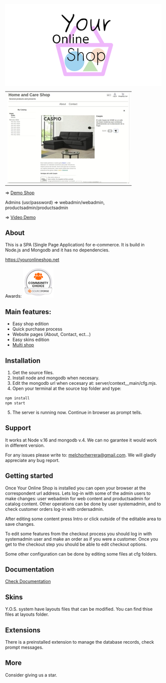 ![Your Online Shop](readme_images/logotype.png "Your Online Shop")
<table>
  <tr>
    <td>
    <a href="https://youtu.be/PD_olszbGWA"><img src="readme_images/youtube.webp"></a>
    </td>
  </tr>
</table>

=> [Demo Shop](https://youronlineshop.net/sample/)

Admins (usr/password) => webadmin/webadmin, productsadmin/productsadmin

=> [Video Demo](https://youtu.be/PD_olszbGWA)

## About

This is a SPA (Single Page Application) for e-commerce. It is build in Node.js and Mongodb and it has no dependencies.

https://youronlineshop.net

Awards:
<img src="readme_images/oss-community-choice-white.svg" alt="Community choice" width="100"/>

## Main features:

- Easy shop edition
- Quick purchase process
- Website pages (About, Contact, ect...)
- Easy skins edition
- [Multi shop](docs/multishopguide.md)

## Installation

1. Get the source files.
2. Install node and mongodb when necesary.
3. Edit the mongodb url when cecesary at: server/context__main/cfg.mjs.
4. Open your terminal at the source top folder and type:
```
npm install 
npm start
```
5. The server is running now. Continue in browser as prompt tells.

## Support

It works at Node v.16 and mongodb v.4. We can no garantee it would work in different version.

For any issues please write to: melchorherrera@gmail.com. We will gladly appreciate any bug report.


## Getting started

Once Your Online Shop is installed you can open your browser at the correspondent url address. Lets log-in with some of the admin users to make changes: user webadmin for web content and productsadmin for catalog content. Other operations can be done by user systemadmin, and to check customer orders log-in with ordersadmin.

After editing some content press Intro or click outside of the editable area to save changes.

To edit some features from the checkout process you should log in with systemadmin user and make an order as if you were a customer. Once you get to the checkout step you should be able to edit checkout options.

Some other configuration can be done by editing some files at cfg folders.


## Documentation

[Check Documentation](docs/overview.md)


## Skins

Y.O.S. system have layouts files that can be modified. You can find thise files at layouts folder.


## Extensions

There is a preinstalled extension to manage the database records, check prompt messages.


## More

Consider giving us a star.